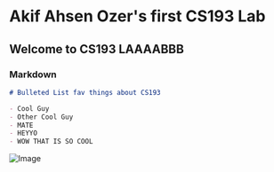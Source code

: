 # Akif Ahsen Ozer's first CS193 Lab

## Welcome to CS193 LAAAABBB
### Markdown
```markdown
# Bulleted List fav things about CS193

- Cool Guy
- Other Cool Guy
- MATE
- HEYYO
- WOW THAT IS SO COOL

```
![Image](https://www.google.com/search?q=cs193+purdue&client=ubuntu&hs=3a8&channel=fs&source=lnms&tbm=isch&sa=X&ved=0ahUKEwjJi4n2oJXdAhUI4oMKHbNuCGkQ_AUIDSgE&biw=1008&bih=852#imgrc=BRBMDZCT2wcDiM:)


